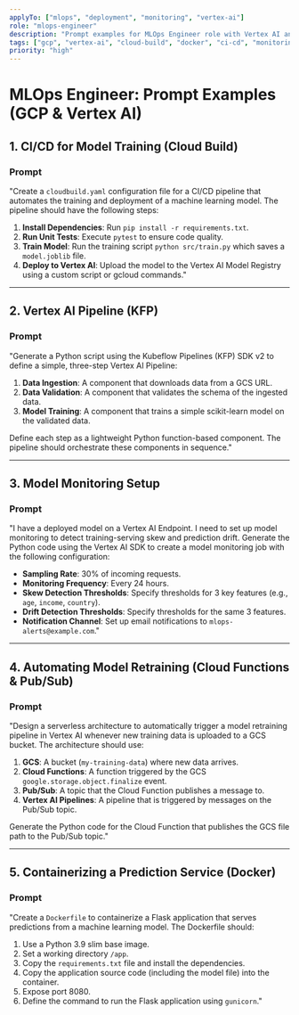 ```yaml
---
applyTo: ["mlops", "deployment", "monitoring", "vertex-ai"]
role: "mlops-engineer"
description: "Prompt examples for MLOps Engineer role with Vertex AI and deployment"
tags: ["gcp", "vertex-ai", "cloud-build", "docker", "ci-cd", "monitoring", "automation"]
priority: "high"
---
```


# **MLOps Engineer: Prompt Examples (GCP & Vertex AI)**

## **1. CI/CD for Model Training (Cloud Build)**

### **Prompt**

"Create a `cloudbuild.yaml` configuration file for a CI/CD pipeline that automates the training and deployment of a machine learning model. The pipeline should have the following steps:
1.  **Install Dependencies**: Run `pip install -r requirements.txt`.
2.  **Run Unit Tests**: Execute `pytest` to ensure code quality.
3.  **Train Model**: Run the training script `python src/train.py` which saves a `model.joblib` file.
4.  **Deploy to Vertex AI**: Upload the model to the Vertex AI Model Registry using a custom script or gcloud commands."

---

## **2. Vertex AI Pipeline (KFP)**

### **Prompt**

"Generate a Python script using the Kubeflow Pipelines (KFP) SDK v2 to define a simple, three-step Vertex AI Pipeline:
1.  **Data Ingestion**: A component that downloads data from a GCS URL.
2.  **Data Validation**: A component that validates the schema of the ingested data.
3.  **Model Training**: A component that trains a simple scikit-learn model on the validated data.

Define each step as a lightweight Python function-based component. The pipeline should orchestrate these components in sequence."

---

## **3. Model Monitoring Setup**

### **Prompt**

"I have a deployed model on a Vertex AI Endpoint. I need to set up model monitoring to detect training-serving skew and prediction drift. Generate the Python code using the Vertex AI SDK to create a model monitoring job with the following configuration:
*   **Sampling Rate**: 30% of incoming requests.
*   **Monitoring Frequency**: Every 24 hours.
*   **Skew Detection Thresholds**: Specify thresholds for 3 key features (e.g., `age`, `income`, `country`).
*   **Drift Detection Thresholds**: Specify thresholds for the same 3 features.
*   **Notification Channel**: Set up email notifications to `mlops-alerts@example.com`."

---

## **4. Automating Model Retraining (Cloud Functions & Pub/Sub)**

### **Prompt**

"Design a serverless architecture to automatically trigger a model retraining pipeline in Vertex AI whenever new training data is uploaded to a GCS bucket. The architecture should use:
1.  **GCS**: A bucket (`my-training-data`) where new data arrives.
2.  **Cloud Functions**: A function triggered by the GCS `google.storage.object.finalize` event.
3.  **Pub/Sub**: A topic that the Cloud Function publishes a message to.
4.  **Vertex AI Pipelines**: A pipeline that is triggered by messages on the Pub/Sub topic.

Generate the Python code for the Cloud Function that publishes the GCS file path to the Pub/Sub topic."

---

## **5. Containerizing a Prediction Service (Docker)**

### **Prompt**

"Create a `Dockerfile` to containerize a Flask application that serves predictions from a machine learning model. The Dockerfile should:
1.  Use a Python 3.9 slim base image.
2.  Set a working directory `/app`.
3.  Copy the `requirements.txt` file and install the dependencies.
4.  Copy the application source code (including the model file) into the container.
5.  Expose port 8080.
6.  Define the command to run the Flask application using `gunicorn`."
